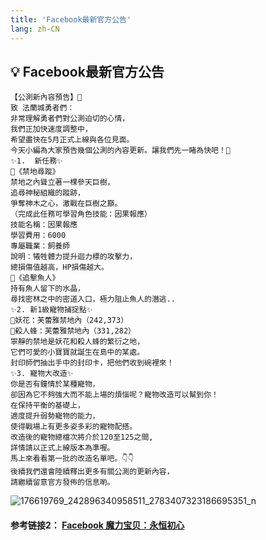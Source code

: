 ```yaml
---
title: 'Facebook最新官方公告'
lang: zh-CN
---
```


<RouterBack />

## 💡 Facebook最新官方公告

```
【公測新內容預告】📣
致 法蘭城勇者們：   
非常理解勇者們對公測迫切的心情，
我們正加快速度調整中，
希望盡快在5月正式上線與各位見面。
今天小編為大家預告幾個公測的內容更新。讓我們先一睹為快吧！👀
✨1.  新任務✨
🔸《禁地尋蹤》
禁地之內聳立著一棵參天巨樹，
追尋神秘組織的蹤跡，
爭奪神木之心，激戰在巨樹之巔。
（完成此任務可學習角色技能：因果報應）
技能名稱：因果報應
學習費用：6000
專屬職業：飼養師
說明：犧牲體力提升迴力標的攻擊力，
總損傷值越高，HP損傷越大。
🔸《追擊魚人》
持有魚人留下的水晶，
尋找密林之中的密道入口，極力阻止魚人的潛逃..
✨2. 新1級寵物捕捉點✨
🔸妖花：芙蕾雅禁地內（242,373）
🔸殺人蜂：芙蕾雅禁地內（331,282）
寧靜的禁地是妖花和殺人蜂的繁衍之地，
它們可愛的小寶寶就誕生在島中的某處。
封印師們抽出手中的封印卡，把他們收到碗裡來！
✨3. 寵物大改造✨
你是否有鐘情於某種寵物，
卻因為它不夠強大而不能上場的煩惱呢？寵物改造可以幫到你！
在保持平衡的基礎上，
適度提升弱勢寵物的能力，
使得戰場上有更多姿多彩的寵物配搭。
改造後的寵物總檔次將介於120至125之間,
詳情請以正式上線版本為準喔。
馬上來看看第一批的改造名單吧。👇👇
後續我們還會陸續釋出更多有關公測的更新內容，
請繼續留意官方發佈的信息喲。

```
![176619769_242896340958511_2783407323186695351_n](https://user-images.githubusercontent.com/78347270/116384688-100d6f80-a853-11eb-86a4-3cc45947c059.png)


#### 参考链接2： [Facebook 魔力宝贝：永恒初心](https://www.facebook.com/cg.originmood/posts/242895540958591)